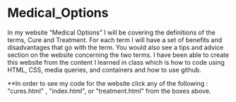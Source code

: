 # Medical_Options
In my website “Medical Options” I will be covering the definitions of the terms, Cure and Treatment. For each term I will have a set of benefits and disadvantages that go with the term. You would also see a tips and advice section on the website concerning the two terms. I have been able to create this website from the content I learned in class which is how to code using HTML, CSS, media queries, and containers and how to use github.

**In order to see my code for the website click any of the following : "cures.html" , "index.html", or "treatment.html" from the boxes above.
